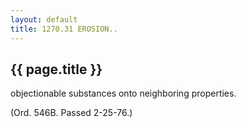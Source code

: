 ```yaml
---
layout: default 
title: 1270.31 EROSION..
---
```


{{ page.title }}
----------------
objectionable substances onto neighboring properties.

(Ord. 546B. Passed 2-25-76.)

